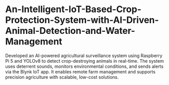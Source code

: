 # An-Intelligent-IoT-Based-Crop-Protection-System-with-AI-Driven-Animal-Detection-and-Water-Management
Developed an AI-powered agricultural surveillance system using Raspberry Pi 5 and YOLOv8 to detect crop-destroying animals in real-time. The system uses deterrent sounds, monitors environmental conditions, and sends alerts via the Blynk IoT app. It enables remote farm management and supports precision agriculture with scalable, low-cost solutions.
